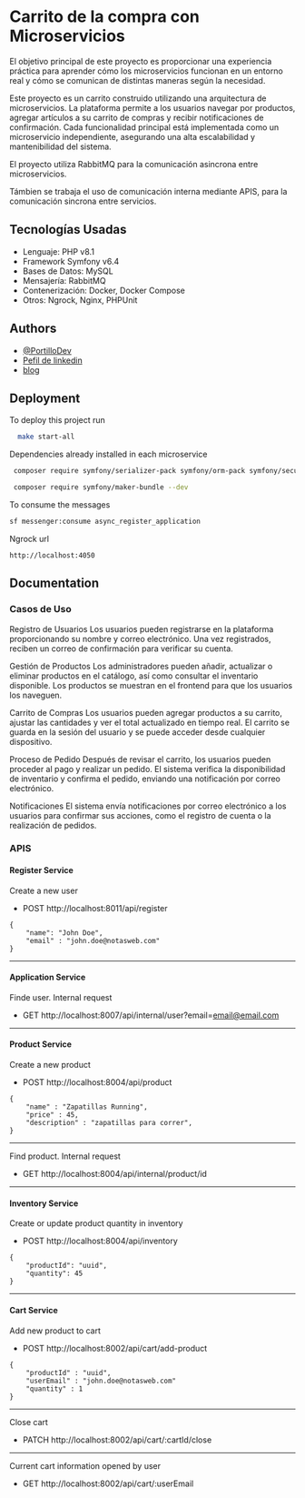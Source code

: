
# Carrito de la compra con Microservicios

El objetivo principal de este proyecto es proporcionar una experiencia práctica para aprender cómo los microservicios funcionan en un entorno real y cómo se comunican de distintas maneras según la necesidad.

Este proyecto es un carrito construido utilizando una arquitectura de microservicios. La plataforma permite a los usuarios navegar por productos, agregar artículos a su carrito de compras y recibir notificaciones de confirmación. Cada funcionalidad principal está implementada como un microservicio independiente, asegurando una alta escalabilidad y mantenibilidad del sistema.

El proyecto utiliza RabbitMQ para la comunicación asincrona entre microservicios.

Támbien se trabaja el uso de comunicación interna mediante APIS, para la comunicación sincrona entre servicios.

## Tecnologías Usadas
- Lenguaje: PHP v8.1
- Framework Symfony v6.4
- Bases de Datos: MySQL
- Mensajería: RabbitMQ
- Contenerización: Docker, Docker Compose
- Otros: Ngrock, Nginx, PHPUnit
## Authors

- [@PortilloDev](https://github.com/PortilloDev)
- [Pefil de linkedin](https://www.linkedin.com/mynetwork/discovery-see-all/?usecase=PEOPLE_FOLLOWS&followMember=ivan-portillo-perez)
- [blog](https://notasweb.me/entrada/rabbitmq-y-microservicios/)
## Deployment

To deploy this project run

```bash
  make start-all
```

Dependencies already installed in each microservice

```bash
 composer require symfony/serializer-pack symfony/orm-pack symfony/security-bundle symfony/expression-language guzzlehttp/guzzle monolog symfony/ampq-messenger symfony/validator doctrine/orm symfony/serializer symfony/property-access symfony/uid

 composer require symfony/maker-bundle --dev 
```

To consume the messages
```bash
sf messenger:consume async_register_application
```

Ngrock url
```
http://localhost:4050
```
## Documentation

### Casos de Uso

Registro de Usuarios Los usuarios pueden registrarse en la plataforma proporcionando su nombre y correo electrónico. Una vez registrados, reciben un correo de confirmación para verificar su cuenta.

Gestión de Productos Los administradores pueden añadir, actualizar o eliminar productos en el catálogo, así como consultar el inventario disponible. Los productos se muestran en el frontend para que los usuarios los naveguen.

Carrito de Compras Los usuarios pueden agregar productos a su carrito, ajustar las cantidades y ver el total actualizado en tiempo real. El carrito se guarda en la sesión del usuario y se puede acceder desde cualquier dispositivo.

Proceso de Pedido Después de revisar el carrito, los usuarios pueden proceder al pago y realizar un pedido. El sistema verifica la disponibilidad de inventario y confirma el pedido, enviando una notificación por correo electrónico.

Notificaciones El sistema envía notificaciones por correo electrónico a los usuarios para confirmar sus acciones, como el registro de cuenta o la realización de pedidos.

### APIS
#### Register Service
Create a new user
- POST http://localhost:8011/api/register
````
{
    "name": "John Doe",
    "email" : "john.doe@notasweb.com"
}
````
---
#### Application Service
Finde user. Internal request
- GET http://localhost:8007/api/internal/user?email=email@email.com

---
#### Product Service
Create a new product
- POST http://localhost:8004/api/product
````
{
    "name" : "Zapatillas Running",
    "price" : 45,
    "description" : "zapatillas para correr",
}
````
---
Find product. Internal request
- GET http://localhost:8004/api/internal/product/id
---
#### Inventory Service
Create or update product quantity in inventory
- POST http://localhost:8004/api/inventory
````
{
    "productId": "uuid",
    "quantity": 45
}
````
---
#### Cart Service
Add new product to cart
- POST http://localhost:8002/api/cart/add-product
````
{
    "productId" : "uuid",
    "userEmail" : "john.doe@notasweb.com"
    "quantity" : 1
}
````
---
Close cart
- PATCH http://localhost:8002/api/cart/:cartId/close

---
Current cart information opened by user
- GET http://localhost:8002/api/cart/:userEmail
